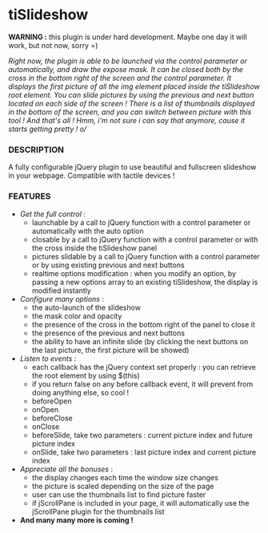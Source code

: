 tiSlideshow
===========

**WARNING :** this plugin is under hard development. Maybe one day it will work, but not now, sorry =)

_Right now, the plugin is able to be launched via the control parameter or automatically, and draw the expose mask.
It can be closed both by the cross in the bottom right of the screen and the control parameter.
It displays the first picture of all the img element placed inside the tiSlideshow root element.
You can slide pictures by using the previous and next button located on each side of the screen !
There is a list of thumbnails displayed in the bottom of the screen, and you can switch between picture with this tool !
And that's all ! Hmm, i'm not sure i can say that anymore, cause it starts getting pretty ! o/_


### DESCRIPTION ###
A fully configurable jQuery plugin to use beautiful and fullscreen slideshow in your webpage. Compatible with tactile devices !

### FEATURES ###
* _Get the full control_ :
  - launchable by a call to jQuery function with a control parameter or automatically with the auto option
  - closable by a call to jQuery function with a control parameter or with the cross inside the tiSlideshow panel
  - pictures slidable by a call to jQuery function with a control parameter or by using existing previous and next buttons
  - realtime options modification : when you modify an option, by passing a new options array to an existing tiSlideshow, the display is modified instantly
* _Configure many options_ :
  - the auto-launch of the slideshow
  - the mask color and opacity
  - the presence of the cross in the bottom right of the panel to close it
  - the presence of the previous and next buttons
  - the ability to have an infinite slide (by clicking the next buttons on the last picture, the first picture will be showed)
* _Listen to events_ :
  - each callback has the jQuery context set properly : you can retrieve the root element by using $(this)
  - if you return false on any before callback event, it will prevent from doing anything else, so cool !
  - beforeOpen
  - onOpen
  - beforeClose
  - onClose
  - beforeSlide, take two parameters : current picture index and future picture index
  - onSlide, take two parameters : last picture index and current picture index
* _Appreciate all the bonuses_ :
  - the display changes each time the window size changes
  - the picture is scaled depending on the size of the page
  - user can use the thumbnails list to find picture faster
  - if jScrollPane is included in your page, it will automatically use the jScrollPane plugin for the thumbnails list
* **And many many more is coming !**